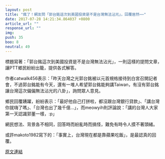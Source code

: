 ```yaml
---
layout: post
title: "瘋了！網友問「郭台銘這次到美國投資是不是台灣無法沾光」，回覆居然⋯⋯"
date: 2017-07-28 14:21:34.864037 +0800
article_url: ""
response_url: ""
img: 
push: 35
boo: 8
neutral: 49
---
```


標題寫著：「郭台銘這次到美國投資是不是台灣無法沾光」，一則這樣的提問文章，讓PTT鄉民紛紛出籠，提供各式解答。

作者catwalk456表示：「昨天台灣之光郭台銘被以元首規格接待到白宮召開記者會，不過郭台銘能有今天，還有一堆人希望郭台銘能夠講Taiwan，有沒有郭台銘讓台灣這次偏偏無法沾光的八卦」，詢問眾人意見。

鄉民回覆踴躍，紛紛表示：「最好他自己打拼啦，都沒跟台灣銀行貸款」、「講台灣你就嗨了嗎」、「台灣也出了幾千億...」，而meowyih則評論說：「講的台灣人大家第一天認識郭董一樣，:p」

網民想法、背景各不相同，回答時而紛亂時而搞怪，難免有時令人摸不著頭緒。

或許makoto1982寫下的：「事實上，台灣現在都是靠蘋果吃飯」，是最認真的回覆。

<a href = "https://www.ptt.cc/bbs/Gossiping/M.1501200892.A.A3E.html">原文連結</a>

